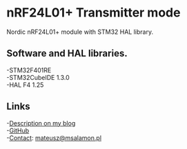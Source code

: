 # nRF24L01+ Transmitter mode

Nordic nRF24L01+ module with STM32 HAL library.

## Software and HAL libraries.

-STM32F401RE  
-STM32CubeIDE 1.3.0  
-HAL F4 1.25  

## Links

-[Description on my blog](https://msalamon.pl/komunikacja-radiowa-z-uzyciem-modulow-nrf24l01-cz-1/?utm_source=github&utm_medium=description&utm_campaign=nrf24&utm_content=lamik)  
-[GitHub](https://github.com/lamik/nRF24L01_Transmitter)  
-[Contact](mailto:mateusz@msalamon.pl): mateusz@msalamon.pl